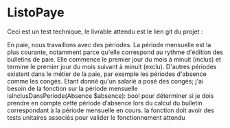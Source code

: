 # ListoPaye

Ceci est un test technique, le livrable attendu est le lien git du projet : 


En paie, nous travaillons avec des périodes. 
La période mensuelle est la plus courante, notamment parce qu'elle correspond au rythme d'édition des bulletins de paie. 
Elle commence le premier jour du mois à minuit (inclus) et termine le premier jour du mois suivant à minuit (exclu). 
D'autres périodes existent dans le métier de la paie, par exemple les périodes d'absence comme les congés.
Etant donné qu'un salarié a posé des congés; 
j'ai besoin de la fonction sur la période mensuelle isInclusDansPeriode(Absence $absence): bool pour déterminer si je dois prendre en compte cette période d’absence lors du calcul du bulletin correspondant à la période mensuelle en cours.
la fonction doit avoir des tests unitaires associés pour valider le fonctionnement attendu
